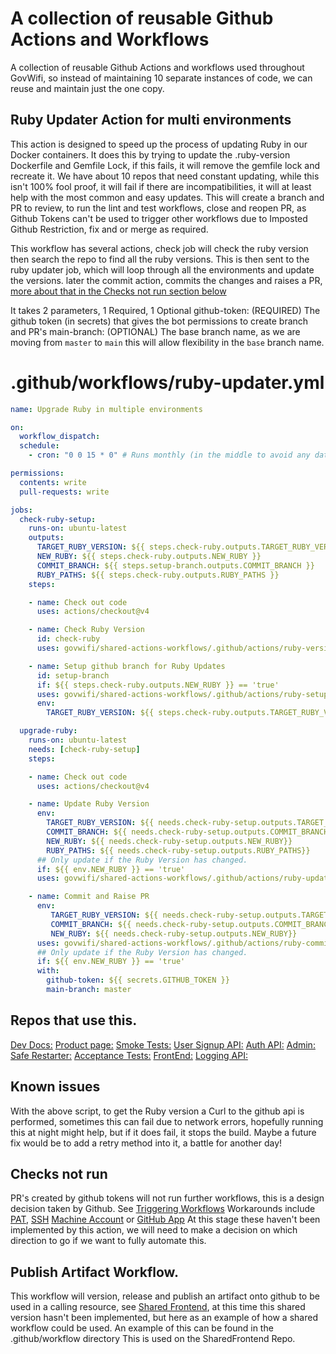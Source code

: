 # A collection of reusable Github Actions and Workflows
A collection of reusable Github Actions and workflows used throughout GovWifi, so instead of maintaining 10 separate instances of code, we can reuse and maintain just the one copy.


## Ruby Updater Action for multi environments
This action is designed to speed up the process of updating Ruby in our Docker containers.
It does this by trying to update the .ruby-version Dockerfile and Gemfile Lock, if this fails, it will remove the gemfile lock and recreate it.
We have about 10 repos that need constant updating, while this isn't 100% fool proof, it will fail if there are incompatibilities, it will at least help with the most common and easy updates.
This will create a branch and PR to review, to run the lint and test workflows, close and reopen PR, as Github Tokens can't be used to trigger other workflows due to Imposted Github Restriction,
 fix and or merge as required.

This workflow has several actions, check job will check the ruby version then search the repo to find all the ruby versions.
This is then sent to the ruby updater job, which will loop through all the environments and update the versions.
later the commit action, commits the changes and raises a PR, [more about that in the Checks not run section below](#Checks-not-run)

It takes 2 parameters, 1 Required, 1 Optional
github-token: (REQUIRED) The github token (in secrets) that gives the bot permissions to create branch and PR's
main-branch: (OPTIONAL) The base branch name, as we are moving from `master` to `main` this will allow flexibility in the `base` branch name.

# .github/workflows/ruby-updater.yml
```yaml
name: Upgrade Ruby in multiple environments

on:
  workflow_dispatch:
  schedule:
    - cron: "0 0 15 * 0" # Runs monthly (in the middle to avoid any date clashes)

permissions:
  contents: write
  pull-requests: write

jobs:
  check-ruby-setup:
    runs-on: ubuntu-latest
    outputs:
      TARGET_RUBY_VERSION: ${{ steps.check-ruby.outputs.TARGET_RUBY_VERSION }}
      NEW_RUBY: ${{ steps.check-ruby.outputs.NEW_RUBY }}
      COMMIT_BRANCH: ${{ steps.setup-branch.outputs.COMMIT_BRANCH }}
      RUBY_PATHS: ${{ steps.check-ruby.outputs.RUBY_PATHS }}
    steps:

    - name: Check out code
      uses: actions/checkout@v4

    - name: Check Ruby Version
      id: check-ruby
      uses: govwifi/shared-actions-workflows/.github/actions/ruby-version-check@main

    - name: Setup github branch for Ruby Updates
      id: setup-branch
      if: ${{ steps.check-ruby.outputs.NEW_RUBY }} == 'true'
      uses: govwifi/shared-actions-workflows/.github/actions/ruby-setup-branch@main
      env:
        TARGET_RUBY_VERSION: ${{ steps.check-ruby.outputs.TARGET_RUBY_VERSION }}

  upgrade-ruby:
    runs-on: ubuntu-latest
    needs: [check-ruby-setup]
    steps:

    - name: Check out code
      uses: actions/checkout@v4

    - name: Update Ruby Version
      env:
        TARGET_RUBY_VERSION: ${{ needs.check-ruby-setup.outputs.TARGET_RUBY_VERSION }}
        COMMIT_BRANCH: ${{ needs.check-ruby-setup.outputs.COMMIT_BRANCH }}
        NEW_RUBY: ${{ needs.check-ruby-setup.outputs.NEW_RUBY}}
        RUBY_PATHS: ${{ needs.check-ruby-setup.outputs.RUBY_PATHS}}
      ## Only update if the Ruby Version has changed.
      if: ${{ env.NEW_RUBY }} == 'true'
      uses: govwifi/shared-actions-workflows/.github/actions/ruby-updater-multi-env@main

    - name: Commit and Raise PR
      env:
         TARGET_RUBY_VERSION: ${{ needs.check-ruby-setup.outputs.TARGET_RUBY_VERSION }}
         COMMIT_BRANCH: ${{ needs.check-ruby-setup.outputs.COMMIT_BRANCH }}
         NEW_RUBY: ${{ needs.check-ruby-setup.outputs.NEW_RUBY}}
      uses: govwifi/shared-actions-workflows/.github/actions/ruby-commit-changes@main
      ## Only update if the Ruby Version has changed.
      if: ${{ env.NEW_RUBY }} == 'true'
      with:
        github-token: ${{ secrets.GITHUB_TOKEN }}
        main-branch: master

```

## Repos that use this.
[Dev Docs:](https://github.com/GovWifi/govwifi-dev-docs/)
[Product page:](https://github.com/GovWifi/govwifi-product-page/)
[Smoke Tests:](https://github.com/GovWifi/govwifi-smoke-tests/)
[User Signup API:](https://github.com/GovWifi/govwifi-user-signup-api/)
[Auth API:](https://github.com/GovWifi/govwifi-authentication-api/)
[Admin:](https://github.com/GovWifi/govwifi-admin/)
[Safe Restarter:](https://github.com/GovWifi/govwifi-safe-restarter/)
[Acceptance Tests:](https://github.com/GovWifi/govwifi-acceptance-tests/pull/195)
[FrontEnd:](https://github.com/GovWifi/govwifi-frontend/)
[Logging API:](https://github.com/GovWifi/govwifi-logging-api/)

## Known issues
With the above script, to get the Ruby version a Curl to the github api is performed, sometimes this can fail due to network errors, hopefully running this at night might help, but if it does fail, it stops the build.
Maybe a future fix would be to add a retry method into it, a battle for another day!

## Checks not run
PR's created by github tokens will not run further workflows, this is a design decision taken by Github.
See [Triggering Workflows](https://github.com/peter-evans/create-pull-request/blob/main/docs/concepts-guidelines.md#triggering-further-workflow-runs)
Workarounds include [PAT](https://docs.github.com/en/github/authenticating-to-github/creating-a-personal-access-token), [SSH](https://github.com/peter-evans/create-pull-request/blob/main/docs/concepts-guidelines.md#push-using-ssh-deploy-keys) [Machine Account](https://github.com/peter-evans/create-pull-request/blob/main/docs/concepts-guidelines.md#push-pull-request-branches-to-a-fork) or [GitHub App](https://github.com/peter-evans/create-pull-request/blob/main/docs/concepts-guidelines.md#authenticating-with-github-app-generated-tokens)
At this stage these haven't been implemented by this action, we will need to make a decision on which direction to go if we want to fully automate this.


## Publish Artifact Workflow.
This workflow will version, release and publish an artifact onto github to be used in a calling resource, see [Shared Frontend](https://github.com/GovWifi/govwifi-shared-frontend), at this time this shared version hasn't been implemented, but here as an example of how a shared workflow could be used.
An example of this can be found in the .github/workflow directory
This is used on the SharedFrontend Repo.
